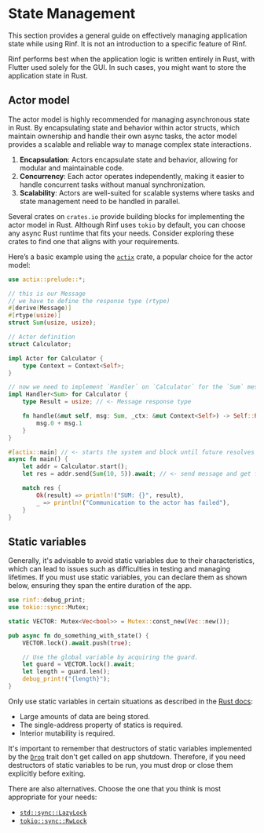 # State Management

This section provides a general guide on effectively managing application state while using Rinf. It is not an introduction to a specific feature of Rinf.

Rinf performs best when the application logic is written entirely in Rust, with Flutter used solely for the GUI. In such cases, you might want to store the application state in Rust.

## Actor model

The actor model is highly recommended for managing asynchronous state in Rust. By encapsulating state and behavior within actor structs, which maintain ownership and handle their own async tasks, the actor model provides a scalable and reliable way to manage complex state interactions.

1. **Encapsulation**: Actors encapsulate state and behavior, allowing for modular and maintainable code.
2. **Concurrency**: Each actor operates independently, making it easier to handle concurrent tasks without manual synchronization.
3. **Scalability**: Actors are well-suited for scalable systems where tasks and state management need to be handled in parallel.

Several crates on `crates.io` provide building blocks for implementing the actor model in Rust. Although Rinf uses `tokio` by default, you can choose any async Rust runtime that fits your needs. Consider exploring these crates to find one that aligns with your requirements.

Here’s a basic example using the [`actix`](https://github.com/actix/actix) crate, a popular choice for the actor model:

```rust
use actix::prelude::*;

// this is our Message
// we have to define the response type (rtype)
#[derive(Message)]
#[rtype(usize)]
struct Sum(usize, usize);

// Actor definition
struct Calculator;

impl Actor for Calculator {
    type Context = Context<Self>;
}

// now we need to implement `Handler` on `Calculator` for the `Sum` message.
impl Handler<Sum> for Calculator {
    type Result = usize; // <- Message response type

    fn handle(&mut self, msg: Sum, _ctx: &mut Context<Self>) -> Self::Result {
        msg.0 + msg.1
    }
}

#[actix::main] // <- starts the system and block until future resolves
async fn main() {
    let addr = Calculator.start();
    let res = addr.send(Sum(10, 5)).await; // <- send message and get future for result

    match res {
        Ok(result) => println!("SUM: {}", result),
        _ => println!("Communication to the actor has failed"),
    }
}
```

## Static variables

Generally, it's advisable to avoid static variables due to their characteristics, which can lead to issues such as difficulties in testing and managing lifetimes. If you must use static variables, you can declare them as shown below, ensuring they span the entire duration of the app.

```rust title="Rust"
use rinf::debug_print;
use tokio::sync::Mutex;

static VECTOR: Mutex<Vec<bool>> = Mutex::const_new(Vec::new());

pub async fn do_something_with_state() {
    VECTOR.lock().await.push(true);

    // Use the global variable by acquiring the guard.
    let guard = VECTOR.lock().await;
    let length = guard.len();
    debug_print!("{length}");
}
```

Only use static variables in certain situations as described in the [Rust docs](https://doc.rust-lang.org/reference/items/static-items.html):

- Large amounts of data are being stored.
- The single-address property of statics is required.
- Interior mutability is required.

It's important to remember that destructors of static variables implemented by the [`Drop`](https://doc.rust-lang.org/rust-by-example/trait/drop.html) trait don't get called on app shutdown. Therefore, if you need destructors of static variables to be run, you must drop or close them explicitly before exiting.

There are also alternatives. Choose the one that you think is most appropriate for your needs:

- [`std::sync::LazyLock`](https://doc.rust-lang.org/std/sync/struct.LazyLock.html)
- [`tokio::sync::RwLock`](https://docs.rs/tokio/latest/tokio/sync/struct.RwLock.html)
